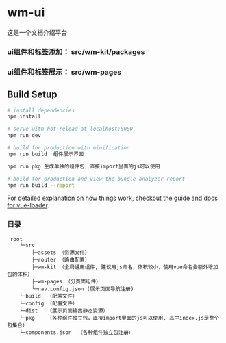 # wm-ui

这是一个文档介绍平台

### ui组件和标签添加： src/wm-kit/packages

### ui组件和标签展示： src/wm-pages

## Build Setup

``` bash
# install dependencies
npm install

# serve with hot reload at localhost:8080
npm run dev

# build for production with minification
npm run build  组件展示界面

npm run pkg 生成单独的组件包，直接import里面的js可以使用

# build for production and view the bundle analyzer report
npm run build --report
```

For detailed explanation on how things work, checkout the [guide](http://vuejs-templates.github.io/webpack/) and [docs for vue-loader](http://vuejs.github.io/vue-loader).

### 目录
     root
        └─src
            ├─assets （资源文件）
            ├─router （路由配置）
            ├─wm-kit （全局通用组件, 建议用js命名，体积较小，使用vue命名会额外增加包的体积）
            ├─wm-pages （分页面组件）
            └─nav.config.json (展示页面导航注册)
        └─build  （配置文件）
        └─config （配置文件）
        └─dist   （展示页面输出静态资源）
        └─pkg    （各种组件独立包，直接import里面的js可以使用, 其中index.js是整个包集合）
        └─components.json  （各种组件独立包注册）

 


